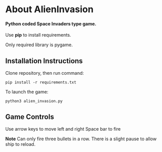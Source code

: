 # About AlienInvasion
#### Python coded Space Invaders type game.

Use **pip** to install requirements. 

Only required library is pygame.

## Installation Instructions
Clone repository, then run command:
```
pip install -r requirements.txt
```
To launch the game:
```
python3 alien_invasion.py
```

## Game Controls

Use arrow keys to move left and right
Space bar to fire

**Note** Can only fire three bullets in a row. There is a slight pause to allow ship to reload.
